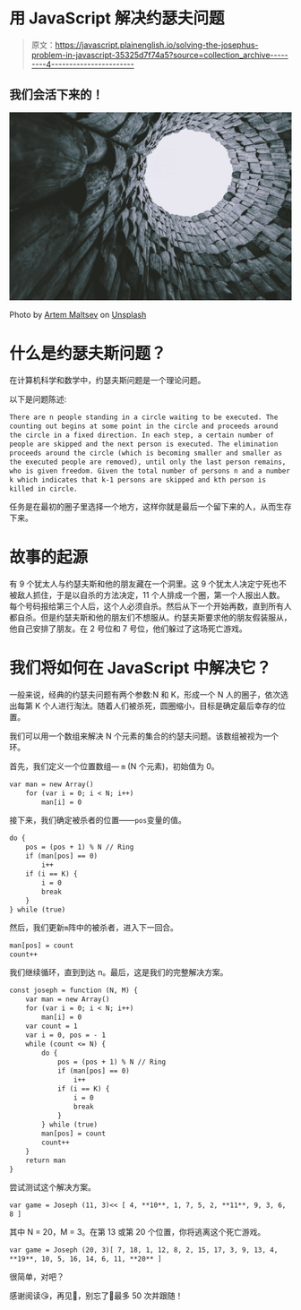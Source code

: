 # 用 JavaScript 解决约瑟夫问题

> 原文：<https://javascript.plainenglish.io/solving-the-josephus-problem-in-javascript-35325d7f74a5?source=collection_archive---------4----------------------->

## 我们会活下来的！

![](img/c3c992043699f8d6833f6e7b127779ca.png)

Photo by [Artem Maltsev](https://unsplash.com/@art_maltsev?utm_source=medium&utm_medium=referral) on [Unsplash](https://unsplash.com?utm_source=medium&utm_medium=referral)

# 什么是约瑟夫斯问题？

在计算机科学和数学中，约瑟夫斯问题是一个理论问题。

以下是问题陈述:

```
There are n people standing in a circle waiting to be executed. The counting out begins at some point in the circle and proceeds around the circle in a fixed direction. In each step, a certain number of people are skipped and the next person is executed. The elimination proceeds around the circle (which is becoming smaller and smaller as the executed people are removed), until only the last person remains, who is given freedom. Given the total number of persons n and a number k which indicates that k-1 persons are skipped and kth person is killed in circle. 
```

任务是在最初的圈子里选择一个地方，这样你就是最后一个留下来的人，从而生存下来。

# 故事的起源

有 9 个犹太人与约瑟夫斯和他的朋友藏在一个洞里。这 9 个犹太人决定宁死也不被敌人抓住，于是以自杀的方法决定，11 个人排成一个圈，第一个人报出人数。每个号码报给第三个人后，这个人必须自杀。然后从下一个开始再数，直到所有人都自杀。但是约瑟夫斯和他的朋友们不想服从。约瑟夫斯要求他的朋友假装服从，他自己安排了朋友。在 2 号位和 7 号位，他们躲过了这场死亡游戏。

# 我们将如何在 JavaScript 中解决它？

一般来说，经典的约瑟夫问题有两个参数:N 和 K，形成一个 N 人的圈子，依次选出每第 K 个人进行淘汰。随着人们被杀死，圆圈缩小，目标是确定最后幸存的位置。

我们可以用一个数组来解决 N 个元素的集合的约瑟夫问题。该数组被视为一个环。

首先，我们定义一个位置数组— `m` (N 个元素)，初始值为 0。

```
var man = new Array()
    for (var i = 0; i < N; i++)
        man[i] = 0
```

接下来，我们确定被杀者的位置——`pos`变量的值。

```
do {
    pos = (pos + 1) % N // Ring
    if (man[pos] == 0)
        i++
    if (i == K) {
        i = 0
        break
    }
} while (true) 
```

然后，我们更新`m`阵中的被杀者，进入下一回合。

```
man[pos] = count
count++
```

我们继续循环，直到到达 n。最后，这是我们的完整解决方案。

```
const joseph = function (N, M) {
    var man = new Array()
    for (var i = 0; i < N; i++)
        man[i] = 0
    var count = 1
    var i = 0, pos = - 1
    while (count <= N) {
        do {
            pos = (pos + 1) % N // Ring
            if (man[pos] == 0)
                i++
            if (i == K) {
                i = 0
                break
            }
        } while (true)
        man[pos] = count
        count++
    }
    return man
}
```

尝试测试这个解决方案。

```
var game = Joseph (11, 3)<< [ 4, **10**, 1, 7, 5, 2, **11**, 9, 3, 6, 8 ]
```

其中 N = 20，M = 3。在第 13 或第 20 个位置，你将逃离这个死亡游戏。

```
var game = Joseph (20, 3)[ 7, 18, 1, 12, 8, 2, 15, 17, 3, 9, 13, 4, **19**, 10, 5, 16, 14, 6, 11, **20** ]
```

很简单，对吧？

感谢阅读😘，再见👋，别忘了👏最多 50 次并跟随！